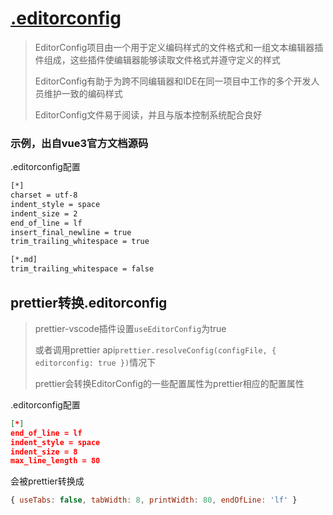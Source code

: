 # [.editorconfig](https://editorconfig.org/)

> EditorConfig项目由一个用于定义编码样式的文件格式和一组文本编辑器插件组成，这些插件使编辑器能够读取文件格式并遵守定义的样式
>
> EditorConfig有助于为跨不同编辑器和IDE在同一项目中工作的多个开发人员维护一致的编码样式
>
> EditorConfig文件易于阅读，并且与版本控制系统配合良好
>

### 示例，出自vue3官方文档源码

.editorconfig配置

```sh
[*]
charset = utf-8
indent_style = space
indent_size = 2
end_of_line = lf
insert_final_newline = true
trim_trailing_whitespace = true

[*.md]
trim_trailing_whitespace = false
```

## prettier转换.editorconfig

> prettier-vscode插件设置`useEditorConfig`为true
>
> 或者调用prettier api`prettier.resolveConfig(configFile, { editorconfig: true })`情况下
>
> prettier会转换EditorConfig的一些配置属性为prettier相应的配置属性

.editorconfig配置

```json
[*]
end_of_line = lf
indent_style = space
indent_size = 8
max_line_length = 80
```

会被prettier转换成

```js
{ useTabs: false, tabWidth: 8, printWidth: 80, endOfLine: 'lf' }
```







